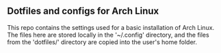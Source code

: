 
## Dotfiles and configs for Arch Linux

This repo contains the settings used for a basic installation of Arch Linux.
The files here are stored locally in the '~/.config' directory, and the files
from the 'dotfiles/' directory are copied into the user's home folder. 

